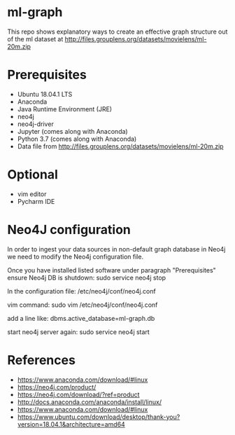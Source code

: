 # ml-graph

This repo shows explanatory ways to create an effective graph structure out of the ml dataset at http://files.grouplens.org/datasets/movielens/ml-20m.zip 

# Prerequisites

* Ubuntu 18.04.1 LTS
* Anaconda 
* Java Runtime Environment (JRE) 
* neo4j
* neo4j-driver
* Jupyter (comes along with Anaconda)
* Python 3.7 (comes along with Anaconda)
* Data file from http://files.grouplens.org/datasets/movielens/ml-20m.zip

# Optional

* vim editor
* Pycharm IDE 

# Neo4J configuration 

In order to ingest your data sources in non-default graph database in Neo4j we need to modify the Neo4j configuration file.

Once you have installed listed software under paragraph "Prerequisites" ensure Neo4j DB is shutdown: 
sudo service neo4j stop

In the configuration file:
/etc/neo4j/conf/neo4j.conf 

vim command:
sudo vim /etc/neo4j/conf/neo4j.conf 

add a line like:
dbms.active_database=ml-graph.db

start neo4j server again:
sudo service neo4j start

# References

* https://www.anaconda.com/download/#linux
* https://neo4j.com/product/
* https://neo4j.com/download/?ref=product
* http://docs.anaconda.com/anaconda/install/linux/
* https://www.anaconda.com/download/#linux
* https://www.ubuntu.com/download/desktop/thank-you?version=18.04.1&architecture=amd64
